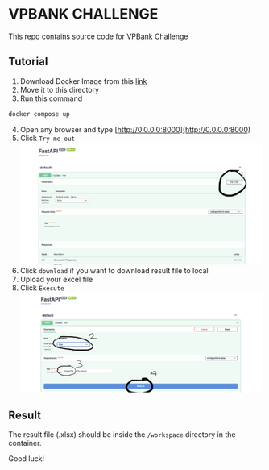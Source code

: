 # VPBANK CHALLENGE

This repo contains source code for VPBank Challenge

## Tutorial

1. Download Docker Image from this [link]('https://drive.google.com/drive/folders/1fzfAXex8EqtqcJe0N9k12ZPeenCn9QI9?usp=sharing)
2. Move it to this directory
3. Run this command
```bash
docker compose up
```
4. Open any browser and type [http://0.0.0.0:8000](http://0.0.0.0:8000)
5. Click `Try me out`
![Step1](images/step1.png)
6. Click `download` if you want to download result file to local
7. Upload your excel file
8. Click `Execute`
![Step2](images/step234.png)

## Result
The result file (.xlsx) should be inside the `/workspace` directory in the container.


Good luck!